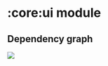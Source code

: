 # :core:ui module
## Dependency graph
<img src="https://github.com/iamoscarliang/spotify-clone/blob/master/images/dep-graphs/dep_graph_core_ui.png">